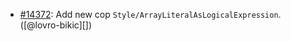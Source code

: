 * [#14372](https://github.com/rubocop/rubocop/pull/14372): Add new cop `Style/ArrayLiteralAsLogicalExpression`. ([@lovro-bikic][])
